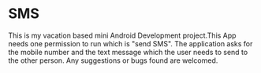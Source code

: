 # SMS
This is my vacation based mini Android Development project.This App needs one permission to run which is "send SMS".
The application asks for the mobile number and the text message which the user needs to send to the other person.
Any suggestions or bugs found are welcomed.
